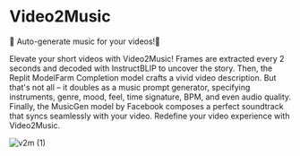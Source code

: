 # Video2Music

🎵 Auto-generate music for your videos!🎵

Elevate your short videos with Video2Music! Frames are extracted every 2 seconds and decoded with InstructBLIP to uncover the story. Then, the Replit ModelFarm Completion model crafts a vivid video description. But that's not all – it doubles as a music prompt generator, specifying instruments, genre, mood, feel, time signature, BPM, and even audio quality. Finally, the MusicGen model by Facebook composes a perfect soundtrack that syncs seamlessly with your video. Redefine your video experience with Video2Music.

![v2m (1)](https://github.com/sam9111/Video2Music/assets/60708693/6a147ea8-6e5d-4860-9741-0c46b3977f14)
